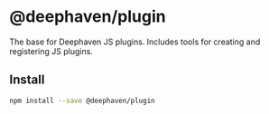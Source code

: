 # @deephaven/plugin

The base for Deephaven JS plugins. Includes tools for creating and registering JS plugins.

## Install

```bash
npm install --save @deephaven/plugin
```
